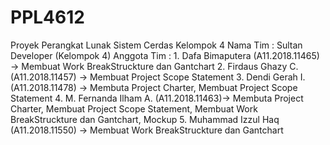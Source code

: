 # PPL4612
Proyek Perangkat Lunak Sistem Cerdas Kelompok 4
Nama Tim : Sultan Developer (Kelompok 4)
Anggota Tim : 1. Dafa Bimaputera (A11.2018.11465)     -> Membuat Work BreakStruckture dan Gantchart
              2. Firdaus Ghazy C. (A11.2018.11457)    -> Membuat Project Scope Statement
              3. Dendi Gerah I.  (A11.2018.11478)     -> Membuta Project Charter, Membuat Project Scope Statement
              4. M. Fernanda Ilham A. (A11.2018.11463)-> Membuta Project Charter, Membuat Project Scope Statement, Membuat Work BreakStruckture dan Gantchart, Mockup
              5. Muhammad Izzul Haq (A11.2018.11550)  -> Membuat Work BreakStruckture dan Gantchart
